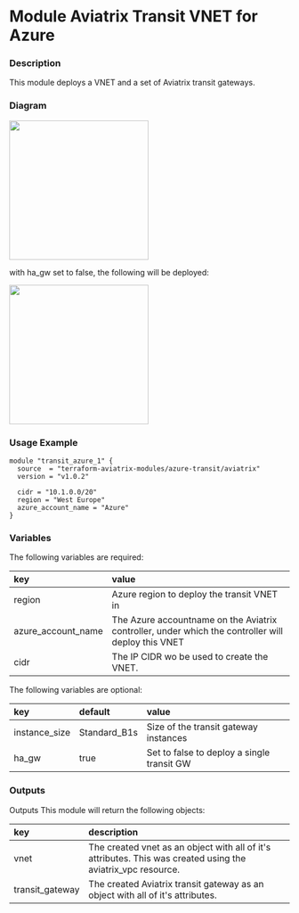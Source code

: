 # Module Aviatrix Transit VNET for Azure

### Description
This module deploys a VNET and a set of Aviatrix transit gateways.

### Diagram
<img src="https://dhagens-repository-images-public.s3.eu-central-1.amazonaws.com/terraform-aviatrix-azure-transit/module-aviatrix-transit-vpc-for-azure-ha.png"  height="250">

with ha_gw set to false, the following will be deployed:

<img src="https://dhagens-repository-images-public.s3.eu-central-1.amazonaws.com/terraform-aviatrix-azure-transit/module-aviatrix-transit-vpc-for-azure.png"  height="250">

### Usage Example
```
module "transit_azure_1" {
  source  = "terraform-aviatrix-modules/azure-transit/aviatrix"
  version = "v1.0.2"
  
  cidr = "10.1.0.0/20"
  region = "West Europe"
  azure_account_name = "Azure"
}
```

### Variables
The following variables are required:

key | value
:--- | :---
region | Azure region to deploy the transit VNET in
azure_account_name | The Azure accountname on the Aviatrix controller, under which the controller will deploy this VNET
cidr | The IP CIDR wo be used to create the VNET.

The following variables are optional:

key | default | value
:---|:---|:---
instance_size | Standard_B1s | Size of the transit gateway instances
ha_gw | true | Set to false to deploy a single transit GW

### Outputs
Outputs
This module will return the following objects:

key | description
:--- | :---
vnet | The created vnet as an object with all of it's attributes. This was created using the aviatrix_vpc resource.
transit_gateway | The created Aviatrix transit gateway as an object with all of it's attributes.
